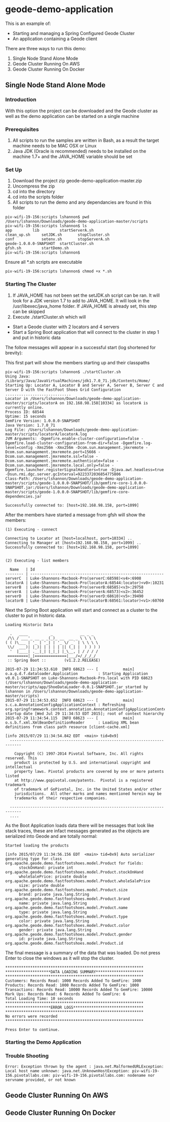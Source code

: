 # geode-demo-application
This is an example of:
* Starting and managing a Spring Configured Geode Cluster
* An application containing a Geode client

There are three ways to run this demo:

1. Single Node Stand Alone Mode
2. Geode Cluster Running On AWS
3. Geode Cluster Running On Docker

## Single Node Stand Alone Mode

### Introduction
With this option the project can be downloaded and the Geode cluster as well as the demo application can be started on a single machine

### Prerequisites
1. All scripts to run the samples are written in Bash, as a result the target machine needs to be MAC OSX or Linux
2. Java JDK (Oracle is recommended) needs to be installed on the machine 1.7+ and the JAVA_HOME variable should be set

### Set Up
1. Download the project zip geode-demo-application-master.zip
2. Uncompress the zip
3. cd into the directory
4. cd into the scripts folder
5. All scripts to run the demo and any dependancies are found in this folder
```shell
piv-wifi-19-156:scripts lshannon$ pwd
/Users/lshannon/Downloads/geode-demo-application-master/scripts
piv-wifi-19-156:scripts lshannon$ ls
app			lib			startServerA.sh
clean_up.sh		setJDK.sh		stopCluster.sh
conf			setenv.sh		stopServerA.sh
geode-1.0.0.0-SNAPSHOT	startCluster.sh
gfsh.sh			startDemo.sh
piv-wifi-19-156:scripts lshannon$ 
```
Ensure all *.sh scripts are executable
```shell
piv-wifi-19-156:scripts lshannon$ chmod +x *.sh
```

### Starting The Cluster
1. If JAVA_HOME has not been set the setJDK.sh script can be ran. It will look for a JDK version 1.7 to add to JAVA_HOME. It will look in the /usr/libexec/java_home folder. If JAVA_HOME is already set, this step can be skipped
2. Execute ./startCluster.sh which will
  * Start a Geode cluster with 2 locators and 4 servers
  * Start a Spring Boot application that will connect to the cluster in step 1 and put in historic data

The follow messages will appear in a successful start (log shortened for brevity):

This first part will show the members starting up and their classpaths
```shell
piv-wifi-19-156:scripts lshannon$ ./startCluster.sh
Using Java: /Library/Java/JavaVirtualMachines/jdk1.7.0_71.jdk/Contents/Home/
Starting Up: Locator A, Locator B and Server A, Server B, Server C and Server D with the FastFoot Shoes Grid Configuration
.............................
Locator in /Users/lshannon/Downloads/geode-demo-application-master/scripts/locatorA on 192.168.98.158[10334] as locatorA is currently online.
Process ID: 68544
Uptime: 15 seconds
GemFire Version: 1.0.0.0-SNAPSHOT
Java Version: 1.7.0_71
Log File: /Users/lshannon/Downloads/geode-demo-application-master/scripts/locatorA/locatorA.log
JVM Arguments: -Dgemfire.enable-cluster-configuration=false -Dgemfire.load-cluster-configuration-from-dir=false -Dgemfire.log-level=config -Xms256m -Xmx256m -Dcom.sun.management.jmxremote -Dcom.sun.management.jmxremote.port=15666 -Dcom.sun.management.jmxremote.ssl=false -Dcom.sun.management.jmxremote.authenticate=false -Dcom.sun.management.jmxremote.local.only=false -Dgemfire.launcher.registerSignalHandlers=true -Djava.awt.headless=true -Dsun.rmi.dgc.server.gcInterval=9223372036854775806
Class-Path: /Users/lshannon/Downloads/geode-demo-application-master/scripts/geode-1.0.0.0-SNAPSHOT/lib/gemfire-core-1.0.0.0-SNAPSHOT.jar:/Users/lshannon/Downloads/geode-demo-application-master/scripts/geode-1.0.0.0-SNAPSHOT/lib/gemfire-core-dependencies.jar

Successfully connected to: [host=192.168.98.158, port=1099]

```

After the members have started a message from gfsh will show the members:

```shell
(1) Executing - connect

Connecting to Locator at [host=localhost, port=10334] ..
Connecting to Manager at [host=192.168.98.158, port=1099] ..
Successfully connected to: [host=192.168.98.158, port=1099]


(2) Executing - list members

  Name   | Id
-------- | -----------------------------------------------------------
serverC  | Luke-Shannons-Macbook-Pro(serverC:68598)<v4>:6908
locatorA | Luke-Shannons-Macbook-Pro(locatorA:68544:locator)<v0>:10231
serverB  | Luke-Shannons-Macbook-Pro(serverB:68585)<v3>:29758
serverA  | Luke-Shannons-Macbook-Pro(serverA:68573)<v2>:36452
serverD  | Luke-Shannons-Macbook-Pro(serverD:68610)<v5>:39490
locatorB | Luke-Shannons-Macbook-Pro(locatorB:68561:locator)<v1>:60760
```
Next the Spring Boot application will start and connect as a cluster to the cluster to put in historic data.

```shell
Loading Historic Data

  .   ____          _            __ _ _
 /\\ / ___'_ __ _ _(_)_ __  __ _ \ \ \ \
( ( )\___ | '_ | '_| | '_ \/ _` | \ \ \ \
 \\/  ___)| |_)| | | | | || (_| |  ) ) ) )
  '  |____| .__|_| |_|_| |_\__, | / / / /
 =========|_|==============|___/=/_/_/_/
 :: Spring Boot ::        (v1.2.2.RELEASE)

2015-07-29 11:34:53.610  INFO 68623 --- [           main] o.a.g.d.f.dataloader.Application         : Starting Application v0.0.1-SNAPSHOT on Luke-Shannons-Macbook-Pro.local with PID 68623 (/Users/lshannon/Downloads/geode-demo-application-master/scripts/app/ShoeDataLoader-0.0.1-SNAPSHOT.jar started by lshannon in /Users/lshannon/Downloads/geode-demo-application-master/scripts)
2015-07-29 11:34:53.652  INFO 68623 --- [           main] s.c.a.AnnotationConfigApplicationContext : Refreshing org.springframework.context.annotation.AnnotationConfigApplicationContext@4e4574df: startup date [Wed Jul 29 11:34:53 EDT 2015]; root of context hierarchy
2015-07-29 11:34:54.115  INFO 68623 --- [           main] o.s.b.f.xml.XmlBeanDefinitionReader      : Loading XML bean definitions from class path resource [client-cache.xml]

[info 2015/07/29 11:34:54.842 EDT  <main> tid=0x9] 
  ---------------------------------------------------------------------------
  
    Copyright (C) 1997-2014 Pivotal Software, Inc. All rights reserved. This
    product is protected by U.S. and international copyright and intellectual
    property laws. Pivotal products are covered by one or more patents listed
    at http://www.gopivotal.com/patents.  Pivotal is a registered trademark
    of trademark of GoPivotal, Inc. in the United States and/or other
    jurisdictions.  All other marks and names mentioned herein may be
    trademarks of their respective companies.
  
  ---------------------------------------------------------------------------
  ....
```

As the Boot Application loads data there will be messages that look like stack traces, these are infact messages generated as the objects are serialized into Geode and are totally normal:

```shell
Started loading the products

[info 2015/07/29 11:34:56.156 EDT  <main> tid=0x9] Auto serializer generating type for class org.apache.geode.demo.fastfootshoes.model.Product for fields: 
      stockOnHand: private int org.apache.geode.demo.fastfootshoes.model.Product.stockOnHand
      wholeSalePrice: private double org.apache.geode.demo.fastfootshoes.model.Product.wholeSalePrice
      size: private double org.apache.geode.demo.fastfootshoes.model.Product.size
      brand: private java.lang.String org.apache.geode.demo.fastfootshoes.model.Product.brand
      name: private java.lang.String org.apache.geode.demo.fastfootshoes.model.Product.name
      type: private java.lang.String org.apache.geode.demo.fastfootshoes.model.Product.type
      color: private java.lang.String org.apache.geode.demo.fastfootshoes.model.Product.color
      gender: private java.lang.String org.apache.geode.demo.fastfootshoes.model.Product.gender
      id: private java.lang.String org.apache.geode.demo.fastfootshoes.model.Product.id

```
The final message is a summary of the data that was loaded. Do not press Enter to close the windows as it will stop the cluster.

```shell
*************************************************************
********************DATA LOADING SUMMARY*********************
*************************************************************
Customers: Records Read: 1000 Records Added To GemFire: 1000
Products: Records Read: 1000 Records Added To GemFire: 1000
Transactions: Records Read: 10000 Records Added To GemFire: 10000
Mark Ups: Records Read: 6 Records Added To GemFire: 6
Total Loading Time: 10 seconds
*************************************************************
********************ERROR LOGS*******************************
*************************************************************
No errors were recorded
*************************************************************

Press Enter to continue.
```

### Starting the Demo Application


### Trouble Shooting
```shell
Error: Exception thrown by the agent : java.net.MalformedURLException: Local host name unknown: java.net.UnknownHostException: piv-wifi-19-156.pivotallabs.com: piv-wifi-19-156.pivotallabs.com: nodename nor servname provided, or not known
```

## Geode Cluster Running On AWS

## Geode Cluster Running On Docker
